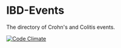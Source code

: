 # IBD-Events
The directory of Crohn's and Colitis events.

[![Code Climate](https://codeclimate.com/github/RobertShippey/IBD-Events/badges/gpa.svg)](https://codeclimate.com/github/RobertShippey/IBD-Events)
